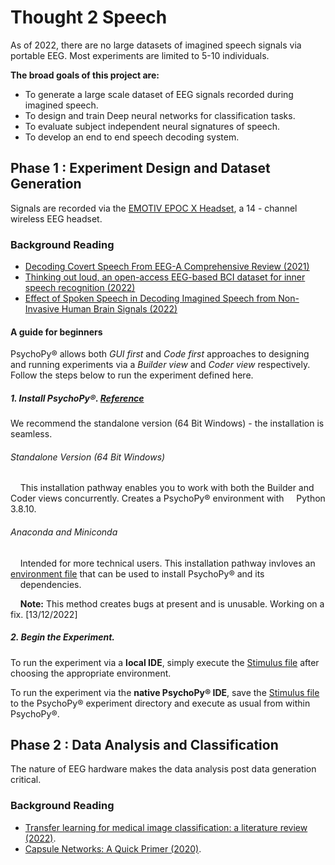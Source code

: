 # Thought 2 Speech
As of 2022, there are no large datasets of imagined speech signals via portable EEG. Most experiments are limited to 5-10 individuals.

**The broad goals of this project are:**
- To generate a large scale dataset of EEG signals recorded during imagined speech. 
- To design and train Deep neural networks for classification tasks.
- To evaluate subject independent neural signatures of speech.
- To develop an end to end speech decoding system.

## Phase 1 : Experiment Design and Dataset Generation
Signals are recorded via the [EMOTIV EPOC X Headset](https://www.emotiv.com/epoc-x/), a 14 - channel wireless EEG headset.

### Background Reading
- [Decoding Covert Speech From EEG-A Comprehensive Review (2021)](https://www.frontiersin.org/articles/10.3389/fnins.2021.642251/full)
- [Thinking out loud, an open-access EEG-based BCI dataset for inner speech recognition (2022)](https://www.nature.com/articles/s41597-022-01147-2)
- [Effect of Spoken Speech in Decoding Imagined Speech from Non-Invasive Human Brain Signals (2022)](https://arxiv.org/abs/2212.02047)

#### A guide for beginners
PsychoPy® allows both *GUI* *first* and *Code* *first* approaches to designing and running experiments via a *Builder view* and *Coder view* respectively. Follow the steps below to run the experiment defined here.


##### 1. Install PsychoPy®. [**Reference**](https://www.psychopy.org/download.html#pip-install)
We recommend the standalone version (64 Bit Windows) - the installation is seamless. 
###### Standalone Version (64 Bit Windows)

&nbsp;&nbsp;&nbsp;&nbsp;This installation pathway enables you to work with both the Builder and Coder views concurrently. Creates a PsychoPy® environment with &nbsp;&nbsp;&nbsp;&nbsp;Python 3.8.10.


###### Anaconda and Miniconda
&nbsp;&nbsp;&nbsp;&nbsp;Intended for more technical users. This installation pathway invloves an [environment file](https://github.com/armaanchowfin/Thought2Speech/blob/main/Experiment%20Protocol%20-%20Pyschopy/psychopy-env.yml) that can be used to install PsychoPy® and its &nbsp;&nbsp;&nbsp;&nbsp;dependencies. 

&nbsp;&nbsp;&nbsp;&nbsp;**Note:** This method creates bugs at present and is unusable. Working on a fix. [13/12/2022] 

 
##### 2. Begin the Experiment.
To run the experiment via a **local IDE**, simply execute the [Stimulus file](https://github.com/armaanchowfin/Thought2Speech/blob/main/Experiment%20Protocol%20-%20Pyschopy/stimuli_psycho.py) after choosing the appropriate environment.

To run the experiment via the **native PsychoPy® IDE**, save the [Stimulus file](https://github.com/armaanchowfin/Thought2Speech/blob/main/Experiment%20Protocol%20-%20Pyschopy/stimuli_psycho.py) to the PsychoPy® experiment directory and execute as usual from within PsychoPy®.

## Phase 2 : Data Analysis and Classification
The nature of EEG hardware makes the data analysis post data generation critical.

### Background Reading
- [Transfer learning for medical image classification: a literature review (2022)](https://bmcmedimaging.biomedcentral.com/articles/10.1186/s12880-022-00793-7).
- [Capsule Networks: A Quick Primer (2020)](https://blog.paperspace.com/capsule-networks/).
